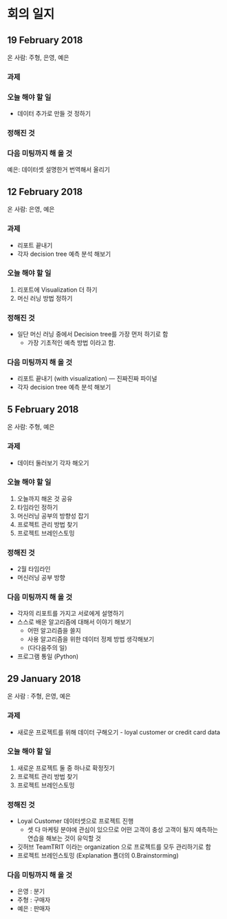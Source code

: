 # 회의 일지

## 19 February 2018

온 사람: 주형, 은영, 예은

### 과제



### 오늘 해야 할 일

- 데이터 추가로 만들 것 정하기

### 정해진 것



### 다음 미팅까지 해 올 것

예은: 데이터셋 설명한거 번역해서 올리기 



## 12 February 2018

온 사람: 은영, 예은

### 과제

- 리포트 끝내기
- 각자 decision tree 예측 분석 해보기 

### 오늘 해야 할 일

1. 리포트에 Visualization 더 하기
2. 머신 러닝 방법 정하기 

### 정해진 것

- 일단 머신 러닝 중에서 Decision tree를 가장 먼저 하기로 함 
  - 가장 기초적인 예측 방법 이라고 함. 

### 다음 미팅까지 해 올 것

- 리포트 끝내기 (with visualization) — 진짜진짜 파이널
- 각자 decision tree 예측 분석 해보기 



## 5 February 2018

온 사람: 주형, 예은

### 과제

- 데이터 둘러보기 각자 해오기 

### 오늘 해야 할 일

1. 오늘까지 해온 것 공유
2. 타임라인 정하기 
3. 머신러닝 공부의 방향성 잡기 
4. 프로젝트 관리 방법 찾기
5. 프로젝트 브레인스토밍

### 정해진 것

- 2월 타임라인
- 머신러닝 공부 방향

### 다음 미팅까지 해 올 것

- 각자의 리포트를 가지고 서로에게 설명하기 
- 스스로 배운 알고리즘에 대해서 이야기 해보기
  - 어떤 알고리즘을 쓸지
  - 사용 알고리즘을 위한 데이터 정제 방법 생각해보기 
  - (다다음주의 일)
- 프로그램 통일 (Python)



## 29 January 2018

온 사람 : 주형, 은영, 예은

### 과제

- 새로운 프로젝트를 위해 데이터 구해오기 - loyal customer or credit card data

### 오늘 해야 할 일

1. 새로운 프로젝트 둘 중 하나로 확정짓기 
2. 프로젝트 관리 방법 찾기
3. 프로젝트 브레인스토밍

### 정해진 것

- Loyal Customer 데이터셋으로 프로젝트 진행
  - 셋 다 마케팅 분야에 관심이 있으므로 어떤 고객이 충성 고객이 될지 예측하는 연습을 해보는 것이 유익할 것
- 깃허브 TeamTRIT 이라는 organization 으로 프로젝트를 모두 관리하기로 함
- 프로젝트 브레인스토밍 (Explanation 폴더의 0.Brainstorming)

### 다음 미팅까지 해 올 것

- 은영 : 분기
- 주형 : 구매자
- 예은 : 판매자